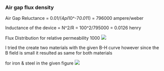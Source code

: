 ### Air gap flux density

Air Gap Reluctance = 0.01/(4*pi*10^-7*0.01*1) = 796000 ampere/weber

Inductance of the device = N^2/R = 100^2/795000 = 0.0126 henry

Flux Distribution for relative permeability 1000
![](https://lh3.googleusercontent.com/Nfiqmt7ORctdg32veQvogDhQ0HeOuNBGSpXWAmZrzw5-TzDipNezgA4ix_0w81_YZu1BTJISH3nHRBgCMUI3KJxC0ob6lYRVnKlUOnHEsPrB3uBaPDAriG1eIDgjHpf7oPsCWOdCQl3ASgg0jIfYW1qBlGAm6pYwb2I8jGOCiwuPrdNvJ0BtoZOmhy15xhOn_CGLTDURnQmr3TzDZzLv7-ptgkDXrrsM-4z96FlDjXh5kiiBAsLoLpVZ3GP8vbBQSTeBYm5OA8xrSWGdnrrbyAtm5xK-kDhuYObJQEsnqJDQitP90S8TIlU3XU42IsPYzHWQ8G5UU8a25N-vAQ4O3lWUUKeNZlD_Bt62mzOS4TlgYtli361u324vd5o6TJYFzfqwIVpNBZchwGZR_8_PgQEYIhcx84XtOBOQSutPspp1dDBEnfQ6ilqhmU4bEZmbX-5XOzpFtxkVriA2zW2OU5kwHZMxR96SW8XEEpBjaTRpIJVWMfK6LGc8AneJJNQd0n8yRD_WcMjWs6nuDCTsRfdb-jGjJUjZ3sDNm8ciR3wb0q5rPRGxqsT0ZKuflkuERubdnyuly-BCPUYRKGziMAw63EsGShelugqnh9NGdg=w1237-h646-no)

I tried the create two materials with the given B-H curve however since the B field is small it resulted as same for both materials

for iron & steel in the given figure
![](https://lh3.googleusercontent.com/ZiRANvhzIDbBNyPOpFJmUBHKYnfE09wAMLp96O_wbwTmHpqVTHkrGnK66vPODKdW15pXzIrho7K-BoS8vwHBlGONDOy0uSipSKIgxl18MwMZmJzxCXlPtJclhoJ0O6KwXv-dHZxZW6lJdisCKKHYNXMQ4q4usQmNPiLXTV9sK3rRMqBmCXYy_PIqhcZaFRot1lIQKOeUE2YGUb-0hTNA2W7_K45Gc8P4NCXEt30IDd8x3LurOgyDtn34FNnaXWfqYENorj-yqruPWkUxj6QSEDVTs6Cy49yp8rvfn-mEH49l4Ki-nX3IkXY1Q7AQd3BA3Kz2aFy_WXtXsS-HT3hum_yhmq_m55j0QhQ8n_DhKOsLejOSbNVMmmd7lTsqTD4C8QOmdcmji_31UlPuUS4jIdnB8E7-O25ydXgqkzR36Mbjcksb3PYVtseQOCWkwhEXBMee5xX9eo8LJfGXdNGRRAgVEanlLK87K2jOEGegAvZAoQ_ZhmHE-hvKVj8UcqW8pI9cZAB2rLKW5PqLLszgjboK4e8uvUyUHNnvwq743fJEH0urykH_GnuI84D01dbPl1Pt8WsxFRaSEqRNaDaFKrXWtlBcca54lohTcRmIxw=w958-h410-no)

